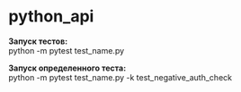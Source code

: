 # python_api

<b>Запуск тестов:</b><br>
python -m pytest test_name.py

<b>Запуск определенного теста:</b><br>
python -m pytest test_name.py -k test_negative_auth_check